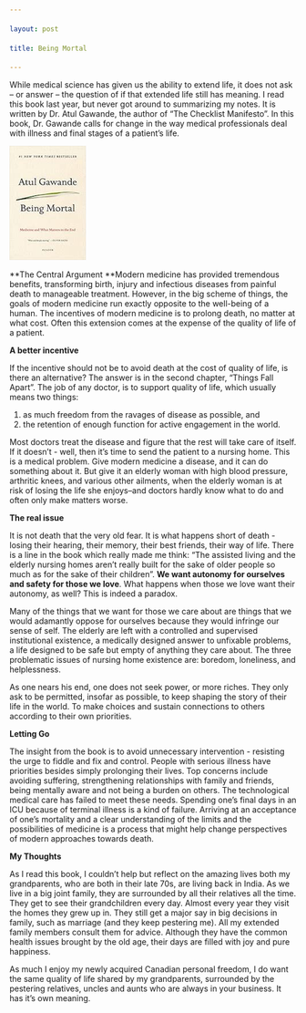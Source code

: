 ```yaml
---

layout: post

title: Being Mortal

---
```


While medical science has given us the ability to extend life, it does not ask – or answer – the question of if that extended life still has meaning. I read this book last year, but never got around to summarizing my notes. It is written by Dr. Atul Gawande, the author of “The Checklist Manifesto”. In this book, Dr. Gawande calls for change in the way medical professionals deal with illness and final stages of a patient’s life.

![being_mortal](../images/being_mortal.jpg)

**The Central Argument
**Modern medicine has provided tremendous benefits, transforming birth, injury and infectious diseases from painful death to manageable treatment. However, in the big scheme of things, the goals of modern medicine run exactly opposite to the well-being of a human. The incentives of modern medicine is to prolong death, no matter at what cost. Often this extension comes at the expense of the quality of life of a patient.

**A better incentive**

If the incentive should not be to avoid death at the cost of quality of life, is there an alternative? The answer is in the second chapter, “Things Fall Apart”. The job of any doctor, is to support quality of life, which usually means two things:

1. as much freedom from the ravages of disease as possible, and
2. the retention of enough function for active engagement in the world.

Most doctors treat the disease and figure that the rest will take care of itself. If it doesn’t - well, then it’s time to send the patient to a nursing home. This is a medical problem. Give modern medicine a disease, and it can do something about it. But give it an elderly woman with high blood pressure, arthritic knees, and various other ailments, when the elderly woman is at risk of losing the life she enjoys–and doctors hardly know what to do and often only make matters worse.

**The real issue**

It is not death that the very old fear. It is what happens short of death - losing their hearing, their memory, their best friends, their way of life. There is a line in the book which really made me think: “The assisted living and the elderly nursing homes aren’t really built for the sake of older people so much as for the sake of their children”. **We want autonomy for ourselves and safety for those we love**. What happens when those we love want their autonomy, as well? This is indeed a paradox.

Many of the things that we want for those we care about are things that we would adamantly oppose for ourselves because they would infringe our sense of self. The elderly are left with a controlled and supervised institutional existence, a medically designed answer to unfixable problems, a life designed to be safe but empty of anything they care about. The three problematic issues of nursing home existence are: boredom, loneliness, and helplessness.

As one nears his end, one does not seek power, or more riches. They only ask to be permitted, insofar as possible, to keep shaping the story of their life in the world. To make choices and sustain connections to others according to their own priorities.

**Letting Go**

The insight from the book is to avoid unnecessary intervention - resisting the urge to fiddle and fix and control. People with serious illness have priorities besides simply prolonging their lives. Top concerns include avoiding suffering, strengthening relationships with family and friends, being mentally aware and not being a burden on others. The technological medical care has failed to meet these needs. Spending one’s final days in an ICU because of terminal illness is a kind of failure. Arriving at an acceptance of one’s mortality and a clear understanding of the limits and the possibilities of medicine is a process that might help change perspectives of modern approaches towards death.

**My Thoughts**

As I read this book, I couldn’t help but reflect on the amazing lives both my grandparents, who are both in their late 70s, are living back in India. As we live in a big joint family, they are surrounded by all their relatives all the time. They get to see their grandchildren every day. Almost every year they visit the homes they grew up in. They still get a major say in big decisions in family, such as marriage (and they keep pestering me). All my extended family members consult them for advice. Although they have the common health issues brought by the old age, their days are filled with joy and pure happiness.

As much I enjoy my newly acquired Canadian personal freedom, I do want the same quality of life shared by my grandparents, surrounded by the pestering relatives, uncles and aunts who are always in your business. It has it’s own meaning.
